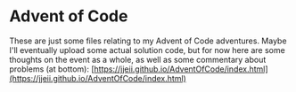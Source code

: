 # Advent of Code

These are just some files relating to my Advent of Code adventures. Maybe I'll eventually upload some actual solution code, but for now here are some thoughts on the event as a whole, as well as some commentary about problems (at bottom): [https://jjeii.github.io/AdventOfCode/index.html](https://jjeii.github.io/AdventOfCode/index.html)